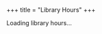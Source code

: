 +++
title = "Library Hours"
+++

<div id="library-hours">
    <p>Loading library hours...</p>
</div>

<link rel="stylesheet" href="/css/styles.css">

<script src="/js/fetchLibraryHours.js"></script>
